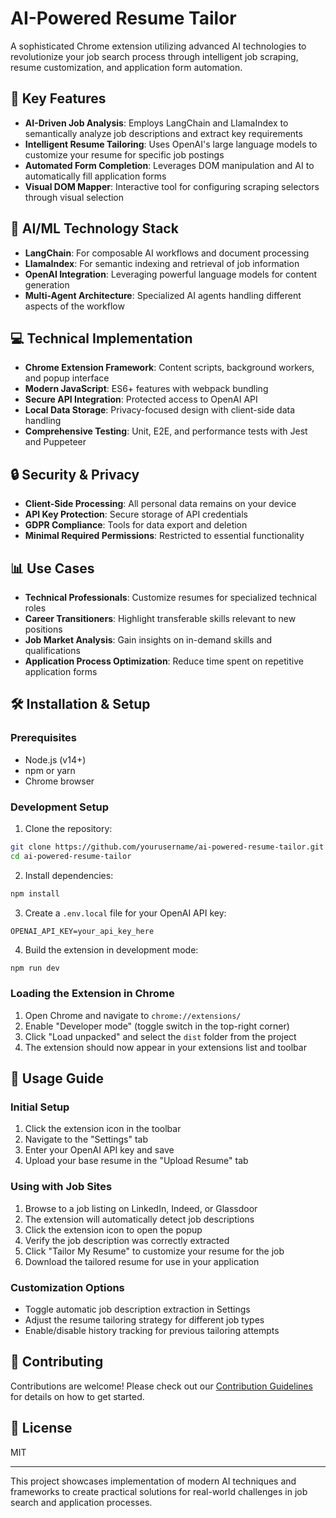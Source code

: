 # AI-Powered Resume Tailor

A sophisticated Chrome extension utilizing advanced AI technologies to revolutionize your job search process through intelligent job scraping, resume customization, and application form automation.

## 🚀 Key Features

- **AI-Driven Job Analysis**: Employs LangChain and LlamaIndex to semantically analyze job descriptions and extract key requirements
- **Intelligent Resume Tailoring**: Uses OpenAI's large language models to customize your resume for specific job postings
- **Automated Form Completion**: Leverages DOM manipulation and AI to automatically fill application forms
- **Visual DOM Mapper**: Interactive tool for configuring scraping selectors through visual selection

## 🧠 AI/ML Technology Stack

- **LangChain**: For composable AI workflows and document processing
- **LlamaIndex**: For semantic indexing and retrieval of job information
- **OpenAI Integration**: Leveraging powerful language models for content generation
- **Multi-Agent Architecture**: Specialized AI agents handling different aspects of the workflow

## 💻 Technical Implementation

- **Chrome Extension Framework**: Content scripts, background workers, and popup interface
- **Modern JavaScript**: ES6+ features with webpack bundling
- **Secure API Integration**: Protected access to OpenAI API
- **Local Data Storage**: Privacy-focused design with client-side data handling
- **Comprehensive Testing**: Unit, E2E, and performance tests with Jest and Puppeteer

## 🔒 Security & Privacy

- **Client-Side Processing**: All personal data remains on your device
- **API Key Protection**: Secure storage of API credentials
- **GDPR Compliance**: Tools for data export and deletion
- **Minimal Required Permissions**: Restricted to essential functionality

## 📊 Use Cases

- **Technical Professionals**: Customize resumes for specialized technical roles
- **Career Transitioners**: Highlight transferable skills relevant to new positions
- **Job Market Analysis**: Gain insights on in-demand skills and qualifications
- **Application Process Optimization**: Reduce time spent on repetitive application forms

## 🛠️ Installation & Setup

### Prerequisites
- Node.js (v14+)
- npm or yarn
- Chrome browser

### Development Setup
1. Clone the repository:
```bash
git clone https://github.com/yourusername/ai-powered-resume-tailor.git
cd ai-powered-resume-tailor
```

2. Install dependencies:
```bash
npm install
```

3. Create a `.env.local` file for your OpenAI API key:
```
OPENAI_API_KEY=your_api_key_here
```

4. Build the extension in development mode:
```bash
npm run dev
```

### Loading the Extension in Chrome
1. Open Chrome and navigate to `chrome://extensions/`
2. Enable "Developer mode" (toggle switch in the top-right corner)
3. Click "Load unpacked" and select the `dist` folder from the project
4. The extension should now appear in your extensions list and toolbar

## 📝 Usage Guide

### Initial Setup
1. Click the extension icon in the toolbar
2. Navigate to the "Settings" tab
3. Enter your OpenAI API key and save
4. Upload your base resume in the "Upload Resume" tab

### Using with Job Sites
1. Browse to a job listing on LinkedIn, Indeed, or Glassdoor
2. The extension will automatically detect job descriptions
3. Click the extension icon to open the popup
4. Verify the job description was correctly extracted
5. Click "Tailor My Resume" to customize your resume for the job
6. Download the tailored resume for use in your application

### Customization Options
- Toggle automatic job description extraction in Settings
- Adjust the resume tailoring strategy for different job types
- Enable/disable history tracking for previous tailoring attempts

## 🤝 Contributing

Contributions are welcome! Please check out our [Contribution Guidelines](CONTRIBUTING.md) for details on how to get started.

## 📄 License

MIT

---

This project showcases implementation of modern AI techniques and frameworks to create practical solutions for real-world challenges in job search and application processes.
